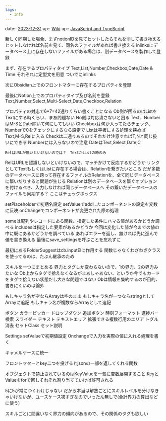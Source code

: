 ```yaml
---
tags:
  - Info
---
```



date:: [2023-12-31](/Daily_Note/2023-12-31.md)
up:: [Wiki](../Bar/Wiki.md)
up:: [JavaScript and TypeScript](../Bar/Program/JavaScript%20and%20TypeScript.md)

新しく同期した場合、まずnotionIDを見てヒットしたらそれを消して書き換える
ヒットしなければ名前を見て、同名のファイルがあれば書き換える
inlinksにデータベース上に存在しないファイルがある場合は、別データべースを製作して登録

まず、存在するプロパティタイプ
	Text,List,Number,Checkbox,Date,Date & Time
それぞれに定型文を用意
ついでにinlinks

次にObsidian上でのフロントマターに存在するプロパティを登録

最後にNotion上でのプロパティタイプ及び名前を登録
	Text,Number,Select,Multi-Select,Date,Checkbox,Relation

プロパティの対応で6*7=42通りくらい書くことになる
Ob側が困るのはListをTextにする時くらい、まあ問題ない
No側は対応潰さないと困る
	Text、NumberはM-SとDate除いて何にしてもいい
		Checkboxは何か入ってたらチェック、Numberで0をチェックにするなら設定で
	Listは平板にする処理を挟めばText,M-S,Relに入る
	Checkは二通りあるのでそれだけ注意すればT,Nと同じ扱いにできる
		Numberには入らないので注意
	DateはText,Select,Date,C
	
	RelはURLが無いといけないのでは？　TextかListの時のみ

RelはURLを認識しないといけないので、マッチかけて反応するかどうか
リンクとしてTextもしくはListに存在する場合は、Relationを繋ぎたいところ
だが多数のデータベースに跨って存在するファイルのRelationを、全て同じデータベースに繋いだりすると問題が生じる
Relationは別のデータベースを繋ぐオプションを付けるべき、入力しなければ同じデータベースへ
その繋いだデータベースのファイルも同期する？
	ここはチェックボックス
	

setPlaceholderで初期名設定
setValueでaddしたコンポーネントの設定を変数に反映
onChangeでコンポーネントが変更された際の処理

someは配列やレコードにある関数、指定した条件にハマる値があるかどうか調べる
includesは指定した要素があるかどうか
今回は変化した値が今までの値の中に既にあるかどうかを調べている
あればエラーを返し、無ければ先に進んで値を書き換える
最後にsave_settingsを呼ぶことを忘れずに

最初にあるFolderSuggestはcb.inputElに作用する
関数じゃなくわざわざクラスを使ってるのは、たぶん継承のため


スキルを一つにまとめる
界力とタグしか変わらないので、1の界力、2の界力みたいな
Ob上からタグで拾えなくなるがまあしゃあない、というか今でもカードをタグで拾えない状態だし大きな問題ではない
Obは情報を集約するのが目的、書きにくいのは論外

もしキャラ名が空ならArrayは空のまま
もしキャラ名が一つならstringとしてArrayに追記
もしキャラ名が複数ならArrayとして追記

ボタン
カラーピッカー
ドロップダウン
追加ボタン
時刻フォーマット
進捗バー
検索
スライダー
テキスト
テキストエリア
	拡張できる複数行用のエリア
トグル
消去
セットClass
セット説明

Settings
setValueで初期値設定
Onchangeで入力を実際の値に入れる処理を書く

キャメルケースに統一

フロントマターとkey二つを投げるとjsonの一部を返してくれる関数

オブジェクトで禁止されているのはKeyValueを一気に変数展開すること
KeyとValueをforで回しそれぞれ割り当てていけば許可される

5に5が常につくわけじゃない
だから本当は解放ごとにスキルレベルを分けなきゃいけないが、ユースケース狭すぎなのでいったん無しで(合計界力の算出などに使う)

スキルごとに間違いなく界力の傾向があるので、その関係のタグも欲しい

